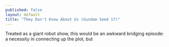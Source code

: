 ```yaml
---
published: false
layout: default
title: "They Don't Know About Us (Gundam Seed 17)"
---
```

Treated as a giant robot show, this would be an awkward bridging episode: a necessity in connecting up the plot, but
